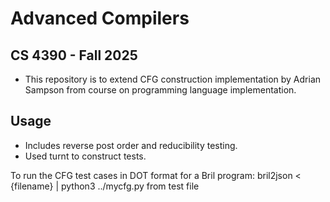 # Advanced Compilers 

## CS 4390 - Fall 2025
- This repository is to extend CFG construction implementation by Adrian Sampson from course on programming language implementation. 

## Usage
- Includes reverse post order and reducibility testing. 
- Used turnt to construct tests. 

To run the CFG test cases in DOT format for a Bril program:
bril2json < {filename} | python3 ../mycfg.py
from test file



